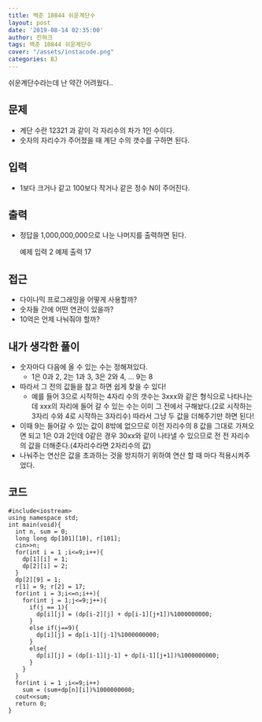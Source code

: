 ```yaml
---
title: 백준 10844 쉬운계단수
layout: post
date: '2019-08-14 02:35:00'
author: 진혀크
tags: 백준 10844 쉬운계단수
cover: "/assets/instacode.png"
categories: BJ
---
```


쉬운계단수라는데 난 약간 어려웠다..

## 문제
* 계단 수란 12321 과 같이 각 자리수의 차가 1인 수이다.
* 숫자의 자리수가 주어졌을 때 계단 수의 갯수를 구하면 된다.


## 입력
* 1보다 크거나 같고 100보다 작거나 같은 정수 N이 주어진다.

## 출력
* 정답을 1,000,000,000으로 나눈 나머지를 출력하면 된다.

    예제 입력
    2
    예제 출력
    17

## 접근

* 다이나믹 프로그래밍을 어떻게 사용할까?
* 숫자들 간에 어떤 연관이 있을까?
* 10억은 언제 나눠줘야 할까?

## 내가 생각한 풀이

* 숫자마다 다음에 올 수 있는 수는 정해져있다.
  - 1은 0과 2, 2는 1과 3, 3은 2와 4, ... 9는 8
* 따라서 그 전의 값들을 참고 하면 쉽게 찾을 수 있다!
  - 예를 들어 3으로 시작하는 4자리 수의 갯수는 3xxx와 같은 형식으로 나타나는데 xxx의 자리에 들어 갈 수 있는 수는 이미 그 전에서 구해놨다.(2로 시작하는 3자리 수와 4로 시작하는 3자리수) 따라서 그냥 두 값을 더해주기만 하면 된다!  
* 이때 9는 들어갈 수 있는 값이 8밖에 없으므로 이전 자리수의 8 값을 그대로 가져오면 되고 1은 0과 2인데 0같은 경우 30xx와 같이 나타낼 수 있으므로 전 전 자리수의 값을 더해준다.(4자리수라면 2자리수의 값)
* 나눠주는 연산은 값을 초과하는 것을 방지하기 위하여 연산 할 때 마다 적용시켜주었다.


## 코드

    #include<iostream>
    using namespace std;
    int main(void){
      int n, sum = 0;
      long long dp[101][10], r[101];
      cin>>n;
      for(int i = 1 ;i<=9;i++){
        dp[1][i] = 1;
        dp[2][i] = 2;
      }
      dp[2][9] = 1;
      r[1] = 9; r[2] = 17;
      for(int i = 3;i<=n;i++){
        for(int j = 1;j<=9;j++){
          if(j == 1){
            dp[i][j] = (dp[i-2][j] + dp[i-1][j+1])%1000000000;
          }
          else if(j==9){
            dp[i][j] = dp[i-1][j-1]%1000000000;
          }
          else{
            dp[i][j] = (dp[i-1][j-1] + dp[i-1][j+1])%1000000000;
          }
        }
      }
      for(int i = 1 ;i<=9;i++)
        sum = (sum+dp[n][i])%1000000000;
      cout<<sum;
      return 0;
    }
